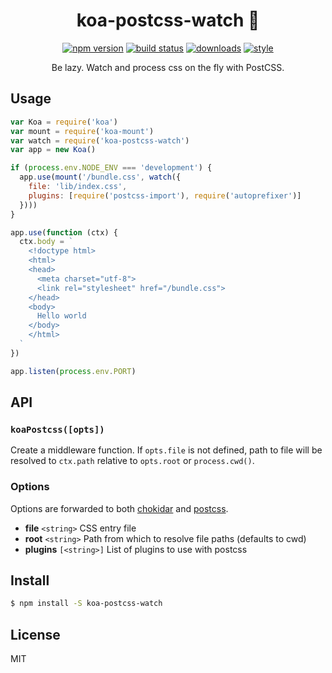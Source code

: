 <div align="center">

# koa-postcss-watch 🏓

[![npm version][0]][1] [![build status][2]][3]
[![downloads][4]][5]
[![style][6]][7]

Be lazy. Watch and process css on the fly with PostCSS.

</div>

## Usage

```javascript
var Koa = require('koa')
var mount = require('koa-mount')
var watch = require('koa-postcss-watch')
var app = new Koa()

if (process.env.NODE_ENV === 'development') {
  app.use(mount('/bundle.css', watch({
    file: 'lib/index.css',
    plugins: [require('postcss-import'), require('autoprefixer')]
  })))
}

app.use(function (ctx) {
  ctx.body = `
    <!doctype html>
    <html>
    <head>
      <meta charset="utf-8">
      <link rel="stylesheet" href="/bundle.css">
    </head>
    <body>
      Hello world
    </body>
    </html>
  `
})

app.listen(process.env.PORT)
```

## API

### `koaPostcss([opts])`

Create a middleware function. If `opts.file` is not defined, path to file will be resolved to `ctx.path` relative to `opts.root` or `process.cwd()`.

### Options

Options are forwarded to both [chokidar](https://github.com/paulmillr/chokidar) and [postcss](https://github.com/postcss/postcss).

- **file** `<string>` CSS entry file
- **root** `<string>` Path from which to resolve file paths (defaults to cwd)
- **plugins** `[<string>]` List of plugins to use with postcss

## Install

```bash
$ npm install -S koa-postcss-watch
```

## License

MIT

[0]: https://img.shields.io/npm/v/koa-postcss-watch.svg?style=flat-square
[1]: https://npmjs.org/package/koa-postcss-watch
[2]: https://img.shields.io/travis/codeandconspire/koa-postcss-watch/master.svg?style=flat-square
[3]: https://travis-ci.org/codeandconspire/koa-postcss-watch
[4]: http://img.shields.io/npm/dm/koa-postcss-watch.svg?style=flat-square
[5]: https://npmjs.org/package/koa-postcss-watch
[6]: https://img.shields.io/badge/code%20style-standard-brightgreen.svg?style=flat-square
[7]: https://standardjs.com
